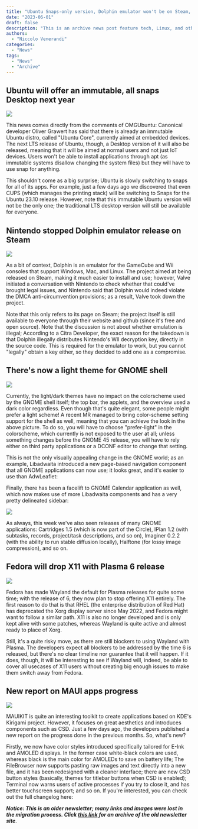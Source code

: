 ```yaml
---
title: "Ubuntu Snaps-only version, Dolphin emulator won't be on Steam, and more!"
date: "2023-06-01"
draft: false
description: "This is an archive news post feature tech, Linux, and other open-source news. This is an older article that was part of a migration. There will be missing images, broken links, and potentially other issues."
authors:
  - "Niccolo Venerandi"
categories:
  - "News"
tags:
  - "News"
  - "Archive"
---
```


## Ubuntu will offer an immutable, all snaps Desktop next year

![](images/image-23.png)

This news comes directly from the comments of OMGUbuntu: Canonical developer Oliver Grawert has said that there is already an immutable Ubuntu distro, called "Ubuntu Core", currently aimed at embedded devices. The next LTS release of Ubuntu, though, a Desktop version of it will also be released, meaning that it will be aimed at normal users and not just IoT devices. Users won't be able to install applications through apt (as immutable systems disallow changing the system files) but they will have to use snap for anything.

This shouldn't come as a big surprise; Ubuntu is slowly switching to snaps for all of its apps. For example, just a few days ago we discovered that even CUPS (which manages the printing stack) will be switching to Snaps for the Ubuntu 23.10 release. However, note that this immutable Ubuntu version will not be the only one; the traditional LTS desktop version will still be available for everyone.

## Nintendo stopped Dolphin emulator release on Steam

![](images/image-24.png)

As a bit of context, Dolphin is an emulator for the GameCube and Wii consoles that support Windows, Mac, and Linux. The project aimed at being released on Steam, making it much easier to install and use; however, Valve initiated a conversation with Nintendo to check whether that could've brought legal issues, and Nintendo said that Dolphin would indeed violate the DMCA anti-circumvention provisions; as a result, Valve took down the project.

Note that this only refers to its page on Steam; the project itself is still available to everyone through their website and github (since it's free and open source). Note that the discussion is not about whether emulation is illegal; According to a Citra Developer, the exact reason for the takedown is that Dolphin illegally distributes Nintendo's WII decryption key, directly in the source code. This is required for the emulator to work, but you cannot "legally" obtain a key either, so they decided to add one as a compromise.

## There's now a light theme for GNOME shell

![](images/image-25.png)

Currently, the light/dark themes have no impact on the colorscheme used by the GNOME shell itself; the top bar, the applets, and the overview used a dark color regardless. Even though that's quite elegant, some people might prefer a light scheme! A recent MR managed to bring color-scheme setting support for the shell as well, meaning that you can achieve the look in the above picture. To do so, you will have to choose "prefer-light" in the colorscheme, which currently is not exposed to the user at all; unless something changes before the GNOME 45 release, you will have to rely either on third party applications or a DCONF editor to change that setting.

This is not the only visually appealing change in the GNOME world; as an example, Libadwaita introduced a new page-based navigation component that all GNOME applications can now use; it looks great, and it's easier to use than AdwLeaflet:

Finally, there has been a facelift to GNOME Calendar application as well, which now makes use of more Libadwaita components and has a very pretty delineated sidebar:

![](images/image-26.png)

As always, this week we've also seen releases of many GNOME applications: Cartridges 1.5 (which is now part of the Circle), IPlan 1.2 (with subtasks, records, project/task descriptions, and so on), Imaginer 0.2.2 (with the ability to run stable diffusion locally), Halftone (for lossy image compression), and so on.

## Fedora will drop X11 with Plasma 6 release

![](images/image-27.png)

Fedora has made Wayland the default for Plasma releases for quite some time; with the release of 6, they now plan to stop offering X11 entirely. The first reason to do that is that RHEL (the enterprise distribution of Red Hat) has deprecated the Xorg display server since May 2022, and Fedora might want to follow a similar path. X11 is also no longer developed and is only kept alive with some patches, whereas Wayland is quite active and almost ready to place of Xorg.

Still, it's a quite risky move, as there are still blockers to using Wayland with Plasma. The developers expect all blockers to be addressed by the time 6 is released, but there's no clear timeline nor guarantee that it will happen. If it does, though, it will be interesting to see if Wayland will, indeed, be able to cover all usecases of X11 users without creating big enough issues to make them switch away from Fedora.

## New report on MAUI apps progress

![](images/image-28.png)

MAUIKIT is quite an interesting toolkit to create applications based on KDE's Kirigami project. However, it focuses on great aesthetics and introduces components such as CSD. Just a few days ago, the developers published a new report on the progress done in the previous months. So, what's new?

Firstly, we now have color styles introduced specifically tailored for E-Ink and AMOLED displays. In the former case white-black colors are used, whereas black is the main color for AMOLEDs to save on battery life; The FileBrowser now supports pasting raw images and text directly into a new file, and it has been redesigned with a cleaner interface; there are new CSD button styles (basically, themes for titlebar buttons when CSD is enabled); Terminal now warns users of active processes if you try to close it, and has better touchscreen support; and so on. If you're interested, you can check out the full changelog here:

**_Notice: This is an older newsletter; many links and images were lost in the migration process. Click [this link](https://archive.techhut.tv/) for an archive of the old newsletter site_**.
